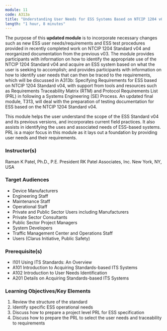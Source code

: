 ```yaml
---
module: 11
code: A313a
title: "Understanding User Needs for ESS Systems Based on NTCIP 1204 v04 Standard"
length: "1 hour, 8 minutes"
---
```

The purpose of this **updated module** is to incorporate necessary changes such as new ESS user needs/requirements and ESS test procedures provided in recently completed work on NTCIP 1204 Standard v04 and reorganized documentation from the previous v03. The module provides participants with information on how to identify the appropriate use of the NTCIP 1204 Standard v04 and acquire an ESS system based on what the user is seeking to accomplish; and provides participants with information on how to identify user needs that can then be traced to the requirements, which will be discussed in A313b: Specifying Requirements for ESS based on NTCIP 1204 Standard v04, with support from tools and resources such as Requirements Traceability Matrix (RTM) and Protocol Requirements List (PRL) in following a Systems Engineering (SE) Process. An updated final module, T313, will deal with the preparation of testing documentation for ESS based on the NTCIP 1204 Standard v04.

This module helps the user understand the scope of the ESS Standard v04 and its previous versions, and incorporates current field practices. It also assists in identifying the uses and associated needs of ESS-based systems. PRL is a major focus in this module as it lays out a foundation by providing user needs and their requirements.

### Instructor(s)
Raman K Patel, Ph.D., P.E.
President
RK Patel Associates, Inc.
New York, NY, USA

### Target Audiences
* Device Manufacturers
* Engineering Staff
* Maintenance Staff
* Operational Staff
* Private and Public Sector Users including Manufacturers
* Private Sector Consultants
* Public Sector Project Managers
* System Developers
* Traffic Management Center and Operations Staff
* Users (Clarus Initiative, Public Safety)

### Prerequisite(s)
* I101 Using ITS Standards: An Overview
* A101 Introduction to Acquiring Standards-based ITS Systems
* A102 Introduction to User Needs Identification
* A201 Details on Acquiring Standards-based ITS Systems

### Learning Objectives/Key Elements
1. Review the structure of the standard
2. Identify specific ESS operational needs
3. Discuss how to prepare a project level PRL for ESS specification
4. Discuss how to prepare the PRL to select the user needs and traceability to requirements